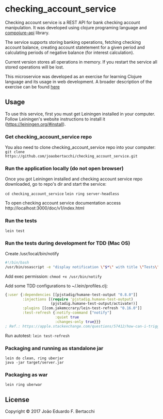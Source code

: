 # checking_account_service

Checking account service is a REST API for bank checking account manipulation. It was developed using clojure
programing language and [compojure-api](https://github.com/metosin/compojure-api) library.

The service supports storing banking operations, fetching checking account balance, creating account statetement
for a given period and calculating periods of negative balance (for interest calculation).

Current version stores all operations in memory. If you restart the service all stored operations will be lost.

This microservice was developed as an exercise for learning Clojure language and its usage in web development.
A broader description of the exercise can be found
[here](https://github.com/joaobertacchi/checking_account_service/blob/master/exercise.txt)

## Usage

To use this service, first you must get Leiningen installed in your computer. Follow Leiningen's website
instructions to install it (https://leiningen.org/#install).

### Get checking_account_service repo ###

You also need to clone checking_account_service repo into your computer:
`git clone https://github.com/joaobertacchi/checking_account_service.git`

### Run the application locally (do not open browser)

Once you got Leiningen installed and checking account service repo downloaded, go to repo's dir and start the
service:

`cd checking_account_service`
`lein ring server-headless`

To open checking account service documentation access http://localhost:3000/doc/v1/index.html

### Run the tests

`lein test`

### Run the tests during development for TDD (Mac OS)
Create /usr/local/bin/notify
```bash
#!/bin/bash
/usr/bin/osascript -e "display notification \"$*\" with title \"Tests\""
```

Add exec permission:
`chmod +x /usr/bin/notify`

Add some TDD configurations to ~/.lein/profiles.clj:
```clojure
{:user {:dependencies [[pjstadig/humane-test-output "0.8.0"]]
        :injections [(require 'pjstadig.humane-test-output)
                     (pjstadig.humane-test-output/activate!)]
        :plugins [[com.jakemccrary/lein-test-refresh "0.16.0"]]
        :test-refresh {:notify-command ["notify"]
                       :quiet true
                       :changes-only true}}}
; Ref.: https://apple.stackexchange.com/questions/57412/how-can-i-trigger-a-notification-center-notification-from-an-applescript-or-shel
````

Run autotest:
`lein test-refresh`

### Packaging and running as standalone jar

```
lein do clean, ring uberjar
java -jar target/server.jar
```

### Packaging as war

`lein ring uberwar`

## License

Copyright © 2017 João Eduardo F. Bertacchi
